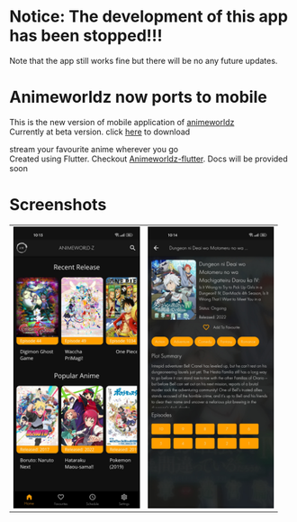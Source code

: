 # Notice: The development of this app has been stopped!!!
Note that the app still works fine but there will be no any future updates.


# Animeworldz now ports to mobile

This is the new version of mobile application of [animeworldz](https://github.com/Dovakiin0/animeworldz)  
Currently at beta version. click [here](https://github.com/Dovakiin0/animeworldz-mobile/releases/download/stable/AnimeWorldz.apk) to download

stream your favourite anime wherever you go  
Created using Flutter. Checkout [Animeworldz-flutter](https://github.com/Dovakiin0/animeworldz-flutter). Docs will be provided soon

# Screenshots
|   |   |
|---|---|
| <img src="ss1.jpg" height="500"/>  | <img src="ss2.jpg" height="500"/>  |
